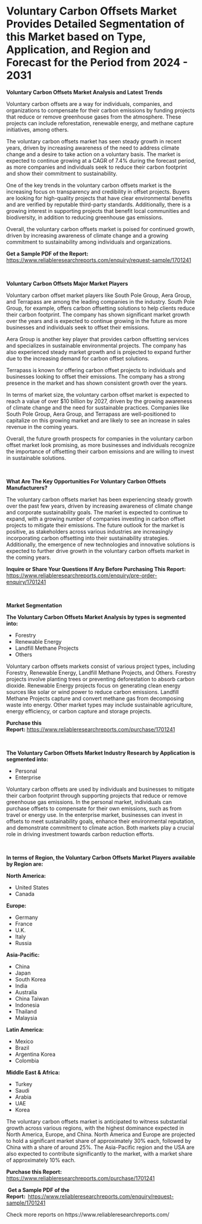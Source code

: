 <p><h1>Voluntary Carbon Offsets Market Provides Detailed Segmentation of this Market based on Type, Application, and Region and Forecast for the Period from 2024 - 2031</h1></p><p><strong>Voluntary Carbon Offsets Market Analysis and Latest Trends</strong></p>
<p><p>Voluntary carbon offsets are a way for individuals, companies, and organizations to compensate for their carbon emissions by funding projects that reduce or remove greenhouse gases from the atmosphere. These projects can include reforestation, renewable energy, and methane capture initiatives, among others.</p><p>The voluntary carbon offsets market has seen steady growth in recent years, driven by increasing awareness of the need to address climate change and a desire to take action on a voluntary basis. The market is expected to continue growing at a CAGR of 7.4% during the forecast period, as more companies and individuals seek to reduce their carbon footprint and show their commitment to sustainability.</p><p>One of the key trends in the voluntary carbon offsets market is the increasing focus on transparency and credibility in offset projects. Buyers are looking for high-quality projects that have clear environmental benefits and are verified by reputable third-party standards. Additionally, there is a growing interest in supporting projects that benefit local communities and biodiversity, in addition to reducing greenhouse gas emissions.</p><p>Overall, the voluntary carbon offsets market is poised for continued growth, driven by increasing awareness of climate change and a growing commitment to sustainability among individuals and organizations.</p></p>
<p><strong>Get a Sample PDF of the Report:&nbsp;</strong> <a href="https://www.reliableresearchreports.com/enquiry/request-sample/1701241">https://www.reliableresearchreports.com/enquiry/request-sample/1701241</a></p>
<p>&nbsp;</p>
<p><strong>Voluntary Carbon Offsets Major Market Players</strong></p>
<p><p>Voluntary carbon offset market players like South Pole Group, Aera Group, and Terrapass are among the leading companies in the industry. South Pole Group, for example, offers carbon offsetting solutions to help clients reduce their carbon footprint. The company has shown significant market growth over the years and is expected to continue growing in the future as more businesses and individuals seek to offset their emissions.</p><p>Aera Group is another key player that provides carbon offsetting services and specializes in sustainable environmental projects. The company has also experienced steady market growth and is projected to expand further due to the increasing demand for carbon offset solutions.</p><p>Terrapass is known for offering carbon offset projects to individuals and businesses looking to offset their emissions. The company has a strong presence in the market and has shown consistent growth over the years.</p><p>In terms of market size, the voluntary carbon offset market is expected to reach a value of over $10 billion by 2027, driven by the growing awareness of climate change and the need for sustainable practices. Companies like South Pole Group, Aera Group, and Terrapass are well-positioned to capitalize on this growing market and are likely to see an increase in sales revenue in the coming years.</p><p>Overall, the future growth prospects for companies in the voluntary carbon offset market look promising, as more businesses and individuals recognize the importance of offsetting their carbon emissions and are willing to invest in sustainable solutions.</p></p>
<p>&nbsp;</p>
<p><strong>What Are The Key Opportunities For Voluntary Carbon Offsets Manufacturers?</strong></p>
<p><p>The voluntary carbon offsets market has been experiencing steady growth over the past few years, driven by increasing awareness of climate change and corporate sustainability goals. The market is expected to continue to expand, with a growing number of companies investing in carbon offset projects to mitigate their emissions. The future outlook for the market is positive, as stakeholders across various industries are increasingly incorporating carbon offsetting into their sustainability strategies. Additionally, the emergence of new technologies and innovative solutions is expected to further drive growth in the voluntary carbon offsets market in the coming years.</p></p>
<p><strong>Inquire or Share Your Questions If Any Before Purchasing This Report:</strong> <a href="https://www.reliableresearchreports.com/enquiry/pre-order-enquiry/1701241">https://www.reliableresearchreports.com/enquiry/pre-order-enquiry/1701241</a></p>
<p>&nbsp;</p>
<p><strong>Market Segmentation</strong></p>
<p><strong>The Voluntary Carbon Offsets Market Analysis by types is segmented into:</strong></p>
<p><ul><li>Forestry</li><li>Renewable Energy</li><li>Landfill Methane Projects</li><li>Others</li></ul></p>
<p><p>Voluntary carbon offsets markets consist of various project types, including Forestry, Renewable Energy, Landfill Methane Projects, and Others. Forestry projects involve planting trees or preventing deforestation to absorb carbon dioxide. Renewable Energy projects focus on generating clean energy sources like solar or wind power to reduce carbon emissions. Landfill Methane Projects capture and convert methane gas from decomposing waste into energy. Other market types may include sustainable agriculture, energy efficiency, or carbon capture and storage projects.</p></p>
<p><strong>Purchase this Report:&nbsp;</strong><a href="https://www.reliableresearchreports.com/purchase/1701241">https://www.reliableresearchreports.com/purchase/1701241</a></p>
<p>&nbsp;</p>
<p><strong>The Voluntary Carbon Offsets Market Industry Research by Application is segmented into:</strong></p>
<p><ul><li>Personal</li><li>Enterprise</li></ul></p>
<p><p>Voluntary carbon offsets are used by individuals and businesses to mitigate their carbon footprint through supporting projects that reduce or remove greenhouse gas emissions. In the personal market, individuals can purchase offsets to compensate for their own emissions, such as from travel or energy use. In the enterprise market, businesses can invest in offsets to meet sustainability goals, enhance their environmental reputation, and demonstrate commitment to climate action. Both markets play a crucial role in driving investment towards carbon reduction efforts.</p></p>
<p>&nbsp;</p>
<p><strong>In terms of Region, the Voluntary Carbon Offsets Market Players available by Region are:</strong></p>
<p>
    <p> <strong> North America: </strong>
        <ul>
            <li>United States</li>
            <li>Canada</li>
        </ul>
        </p> 
    <p> <strong> Europe: </strong>
        <ul>
            <li>Germany</li>
            <li>France</li>
            <li>U.K.</li>
            <li>Italy</li>
            <li>Russia</li>
        </ul>
        </p> 
    <p> <strong> Asia-Pacific: </strong>
        <ul>
            <li>China</li>
            <li>Japan</li>
            <li>South Korea</li>
            <li>India</li>
            <li>Australia</li>
            <li>China Taiwan</li>
            <li>Indonesia</li>
            <li>Thailand</li>
            <li>Malaysia</li>
        </ul>
        </p> 
    <p> <strong> Latin America: </strong>
        <ul>
            <li>Mexico</li>
            <li>Brazil</li>
            <li>Argentina Korea</li>
            <li>Colombia</li>
        </ul>
        </p> 
    <p> <strong> Middle East & Africa: </strong>
        <ul>
            <li>Turkey</li>
            <li>Saudi</li>
            <li>Arabia</li>
            <li>UAE</li>
            <li>Korea</li>
        </ul>
    </p>
    </p>
<p><p>The voluntary carbon offsets market is anticipated to witness substantial growth across various regions, with the highest dominance expected in North America, Europe, and China. North America and Europe are projected to hold a significant market share of approximately 30% each, followed by China with a share of around 25%. The Asia-Pacific region and the USA are also expected to contribute significantly to the market, with a market share of approximately 10% each.</p></p>
<p><strong>Purchase this Report: </strong><a href="https://www.reliableresearchreports.com/purchase/1701241">https://www.reliableresearchreports.com/purchase/1701241</a></p>
<p>&nbsp;<strong>Get a Sample PDF of the Report:&nbsp;&nbsp;</strong><a href="https://www.reliableresearchreports.com/enquiry/request-sample/1701241">https://www.reliableresearchreports.com/enquiry/request-sample/1701241</a></p>
<p><strong></strong></p>
<p>Check more reports on https://www.reliableresearchreports.com/</p>